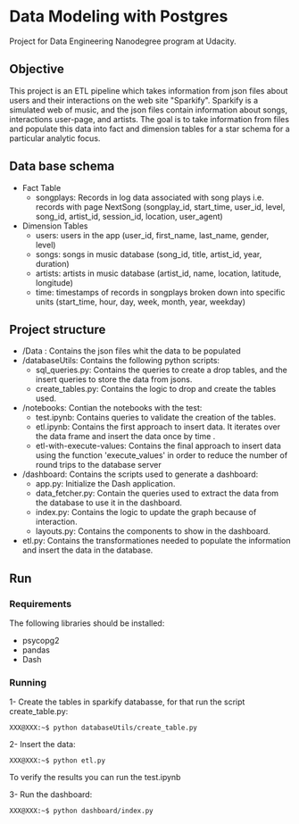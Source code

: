 # Data Modeling with Postgres
Project for Data Engineering Nanodegree program at Udacity.


## Objective
This project is an ETL pipeline which takes information from json files about users and their interactions on the web site "Sparkify". 
Sparkify is a simulated web of music, and the json files contain information about songs, interactions user-page, and artists.
The goal is to take information from files and populate this data into fact and dimension tables for a star schema for a particular analytic focus.

## Data base schema
- Fact Table
    - songplays: Records in log data associated with song plays i.e. records with page NextSong
      (songplay_id, start_time, user_id, level, song_id, artist_id, session_id, location, user_agent)
- Dimension Tables
    - users: users in the app
        (user_id, first_name, last_name, gender, level)
    - songs: songs in music database
        (song_id, title, artist_id, year, duration)
    - artists:  artists in music database
        (artist_id, name, location, latitude, longitude)
    - time: timestamps of records in songplays broken down into specific units
        (start_time, hour, day, week, month, year, weekday)
        
## Project structure
- /Data : Contains the json files whit the data to be populated
- /databaseUtils: Contains the following python scripts:
    - sql_queries.py: Contains the queries to create a drop tables, and the insert queries to store the data from jsons.
    - create_tables.py: Contains the logic to drop and create the tables used.
- /notebooks: Contian the notebooks with the test:
    - test.ipynb: Contains queries to validate the creation of the tables.
    - etl.ipynb: Contains the first approach to insert data. It iterates over the data frame and insert the data once by time .
    - etl-with-execute-values: Contains the final approach to insert data using the function 'execute_values' in order to reduce the number of round trips to the database server
- /dashboard: Contains the scripts used to generate a dashboard:
    - app.py: Initialize the Dash application.
    - data_fetcher.py: Contain the queries used to extract the data from the database to use it in the dashboard.
    - index.py: Contains the logic to update the graph because of interaction.
    - layouts.py: Contains the components to show in the dashboard.
- etl.py: Contains the transformationes needed to populate the information and insert the data in the database.



## Run

### Requirements

The following libraries should be installed:
- psycopg2
- pandas
- Dash 

### Running

1- Create the tables in sparkify databasse, for that run the script create_table.py:
```console
XXX@XXX:~$ python databaseUtils/create_table.py
```
2- Insert the data:
```console
XXX@XXX:~$ python etl.py
```
To verify the results you can run the test.ipynb


3- Run the dashboard:
```console
XXX@XXX:~$ python dashboard/index.py
```



